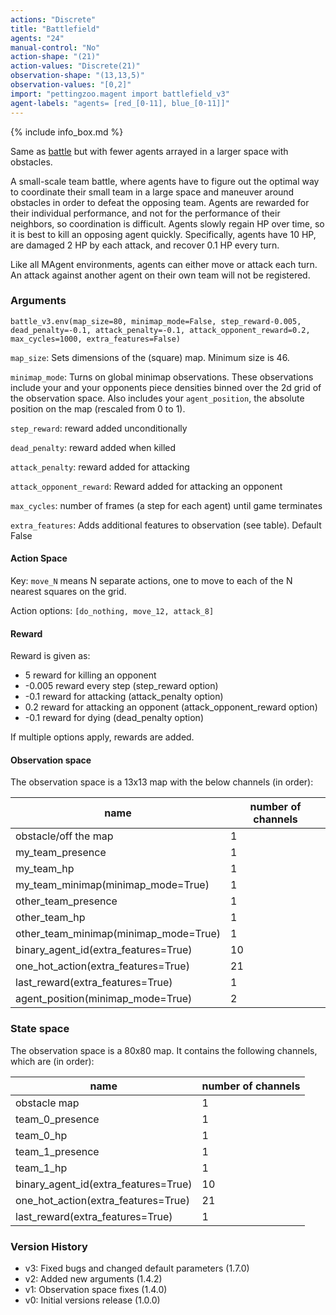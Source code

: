 ```yaml
---
actions: "Discrete"
title: "Battlefield"
agents: "24"
manual-control: "No"
action-shape: "(21)"
action-values: "Discrete(21)"
observation-shape: "(13,13,5)"
observation-values: "[0,2]"
import: "pettingzoo.magent import battlefield_v3"
agent-labels: "agents= [red_[0-11], blue_[0-11]]"
---
```


{% include info_box.md %}



Same as [battle](./battle) but with fewer agents arrayed in a larger space with obstacles.

A small-scale team battle, where agents have to figure out the optimal way to coordinate their small team in a large space and maneuver around obstacles in order to defeat the opposing team. Agents are rewarded for their individual performance, and not for the performance of their neighbors, so coordination is difficult.  Agents slowly regain HP over time, so it is best to kill an opposing agent quickly. Specifically, agents have 10 HP, are damaged 2 HP by each attack, and recover 0.1 HP every turn.

Like all MAgent environments, agents can either move or attack each turn. An attack against another agent on their own team will not be registered.

### Arguments

```
battle_v3.env(map_size=80, minimap_mode=False, step_reward-0.005,
dead_penalty=-0.1, attack_penalty=-0.1, attack_opponent_reward=0.2,
max_cycles=1000, extra_features=False)
```

`map_size`: Sets dimensions of the (square) map. Minimum size is 46.

`minimap_mode`: Turns on global minimap observations. These observations include your and your opponents piece densities binned over the 2d grid of the observation space. Also includes your `agent_position`, the absolute position on the map (rescaled from 0 to 1).

`step_reward`:  reward added unconditionally

`dead_penalty`:  reward added when killed

`attack_penalty`:  reward added for attacking

`attack_opponent_reward`:  Reward added for attacking an opponent

`max_cycles`:  number of frames (a step for each agent) until game terminates

`extra_features`: Adds additional features to observation (see table). Default False

#### Action Space

Key: `move_N` means N separate actions, one to move to each of the N nearest squares on the grid.

Action options: `[do_nothing, move_12, attack_8]`

#### Reward

Reward is given as:

* 5 reward for killing an opponent
* -0.005 reward every step (step_reward option)
* -0.1 reward for attacking (attack_penalty option)
* 0.2 reward for attacking an opponent (attack_opponent_reward option)
* -0.1 reward for dying (dead_penalty option)

If multiple options apply, rewards are added.

#### Observation space

The observation space is a 13x13 map with the below channels (in order):

name | number of channels
--- | ---
obstacle/off the map| 1
my_team_presence| 1
my_team_hp| 1
my_team_minimap(minimap_mode=True)| 1
other_team_presence| 1
other_team_hp| 1
other_team_minimap(minimap_mode=True)| 1
binary_agent_id(extra_features=True)| 10
one_hot_action(extra_features=True)| 21
last_reward(extra_features=True)| 1
agent_position(minimap_mode=True)| 2

### State space

The observation space is a 80x80 map. It contains the following channels, which are (in order):

name | number of channels
--- | ---
obstacle map| 1
team_0_presence| 1
team_0_hp| 1
team_1_presence| 1
team_1_hp| 1
binary_agent_id(extra_features=True)| 10
one_hot_action(extra_features=True)|  21
last_reward(extra_features=True)| 1



### Version History

* v3: Fixed bugs and changed default parameters (1.7.0)
* v2: Added new arguments (1.4.2)
* v1: Observation space fixes (1.4.0)
* v0: Initial versions release (1.0.0)